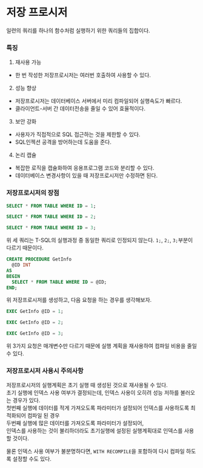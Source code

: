 # 저장 프로시저
일련의 쿼리를 하나의 함수처럼 실행하기 위한 쿼리들의 집합이다. <br/>

### 특징
1. 재사용 가능
- 한 번 작성한 저장프로시저는 여러번 호출하여 사용할 수 있다.
2. 성능 향상
- 저장프로시저는 데이터베이스 서버에서 미리 컴파일되어 실행속도가 빠르다.
- 클라이언트-서버 간 데이터전송을 줄일 수 있어 효율적이다.
3. 보안 강화
- 사용자가 직접적으로 SQL 접근하는 것을 제한할 수 있다.
- SQL인젝션 공격을 방어하는데 도움을 준다.
4. 논리 캡슐
- 복잡한 로직을 캡슐화하여 응용프로그램 코드와 분리할 수 있다.
- 데이터베이스 변경사항이 있을 때 저장프로시저만 수정하면 된다.

### 저장프로시저의 장점
```SQL
SELECT * FROM TABLE WHERE ID = 1;
```
```SQL
SELECT * FROM TABLE WHERE ID = 2;
```
```SQL
SELECT * FROM TABLE WHERE ID = 3;
```
위 세 쿼리는 T-SQL의 실행과정 중 동일한 쿼리로 인정되지 않는다. ```1;```, ```2;```, ```3;```부분이 다르기 때문이다.

```SQL
CREATE PROCEDURE GetInfo
  @ID INT
AS
BEGIN
  SELECT * FROM TABLE WHERE ID = @ID;
END;
```
위 저장프로시저를 생성하고, 다음 요청을 하는 경우를 생각해보자.

```SQL
EXEC GetInfo @ID = 1;
```
```SQL
EXEC GetInfo @ID = 2;
```
```SQL
EXEC GetInfo @ID = 3;
```
위 3가지 요청은 매개변수만 다르기 때문에 실행 계획을 재사용하여 컴파일 비용을 줄일 수 있다.

### 저장프로시저 사용시 주의사항
저장프로시저의 실행계획은 초기 실행 때 생성된 것으로 재사용될 수 있다. <br/>
초기 실행에 인덱스 사용 여부가 결정되는데, 인덱스 사용이 오히려 성능 저하를 불러오는 경우가 있다. <br/>
첫번째 실행에 데이터를 적게 가져오도록 파라미터가 설정되어 인덱스를 사용하도록 최적화되어 컴파일 된 경우 <br/>
두번째 실행에 많은 데이터를 가져오도록 파라미터가 설정되어, <br/>
인덱스를 사용하는 것이 불리하더라도 초기실행에 설정된 실행계획대로 인덱스를 사용할 것이다.<br/>

물론 인덱스 사용 여부가 불분명하다면, ```WITH RECOMPILE```을 포함하여 다시 컴파일 하도록 설정할 수도 있다.

